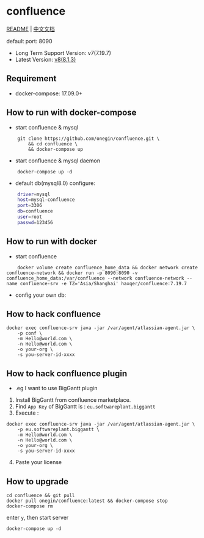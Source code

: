 # confluence
[README](README.md) | [中文文档](README_zh.md)

default port: 8090

+ Long Term Support Version: v7(7.19.7)
+ Latest Version: [v8(8.1.3)](https://github.com/haxqer/confluence/tree/v8)

## Requirement
- docker-compose: 17.09.0+

## How to run with docker-compose

- start confluence & mysql

```
    git clone https://github.com/onegin/confluence.git \
        && cd confluence \
        && docker-compose up
```

- start confluence & mysql daemon

```
    docker-compose up -d
```

- default db(mysql8.0) configure:

```bash
    driver=mysql
    host=mysql-confluence
    port=3306
    db=confluence
    user=root
    passwd=123456
```

## How to run with docker

- start confluence

```
    docker volume create confluence_home_data && docker network create confluence-network && docker run -p 8090:8090 -v confluence_home_data:/var/confluence --network confluence-network --name confluence-srv -e TZ='Asia/Shanghai' haxqer/confluence:7.19.7
```

- config your own db:


## How to hack confluence

```
docker exec confluence-srv java -jar /var/agent/atlassian-agent.jar \
    -p conf \
    -m Hello@world.com \
    -n Hello@world.com \
    -o your-org \
    -s you-server-id-xxxx
```

## How to hack confluence plugin

- .eg I want to use BigGantt plugin
1. Install BigGantt from confluence marketplace.
2. Find `App Key` of BigGantt is : `eu.softwareplant.biggantt`
3. Execute :

```
docker exec confluence-srv java -jar /var/agent/atlassian-agent.jar \
    -p eu.softwareplant.biggantt \
    -m Hello@world.com \
    -n Hello@world.com \
    -o your-org \
    -s you-server-id-xxxx
```

4. Paste your license

## How to upgrade

```shell
cd confluence && git pull
docker pull onegin/confluence:latest && docker-compose stop
docker-compose rm
```

enter `y`, then start server

```shell
docker-compose up -d
```

